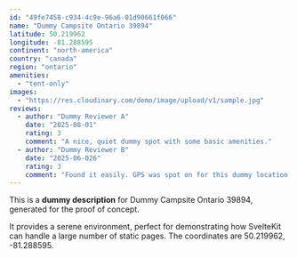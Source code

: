 ```yaml
---
id: "49fe7458-c934-4c9e-96a6-01d90661f066"
name: "Dummy Campsite Ontario 39894"
latitude: 50.219962
longitude: -81.288595
continent: "north-america"
country: "canada"
region: "ontario"
amenities:
  - "tent-only"
images:
  - "https://res.cloudinary.com/demo/image/upload/v1/sample.jpg"
reviews:
  - author: "Dummy Reviewer A"
    date: "2025-08-01"
    rating: 3
    comment: "A nice, quiet dummy spot with some basic amenities."
  - author: "Dummy Reviewer B"
    date: "2025-06-026"
    rating: 3
    comment: "Found it easily. GPS was spot on for this dummy location."
---
```


This is a **dummy description** for Dummy Campsite Ontario 39894, generated for the proof of concept.

It provides a serene environment, perfect for demonstrating how SvelteKit can handle a large number of static pages. The coordinates are 50.219962, -81.288595.
